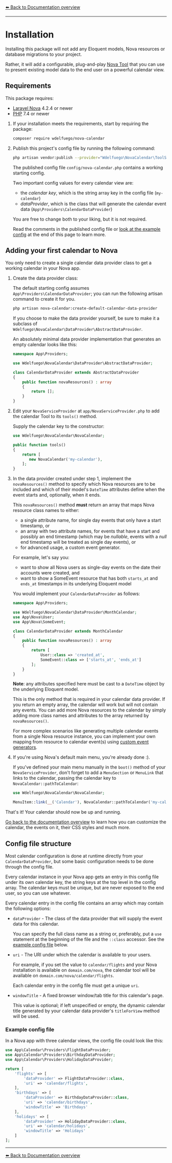 [⬅️ Back to Documentation overview](/nova-calendar)

---

#  Installation

Installing this package will not add any Eloquent models, Nova resources or database migrations to your project.

Rather, it will add a configurable, plug-and-play [Nova Tool](https://nova.laravel.com/docs/4.0/customization/tools.html) that you can use to present existing model data to the end user on a powerful calendar view.

## Requirements

This package requires:

- [Laravel Nova](https://nova.laravel.com) 4.2.4 or newer
- [PHP](https://www.php.net) 7.4 or newer


1. If your installation meets the requirements, start by requiring the package:

    ```sh
    composer require wdelfuego/nova-calendar
    ```


2. Publish this project's config file by running the following command:

    ```sh
    php artisan vendor:publish --provider="Wdelfuego\NovaCalendar\ToolServiceProvider" --tag="config"
    ```

	The published config file `config/nova-calendar.php` contains a working starting config.

	Two important config values for every calendar view are:
	- the *calendar key*, which is the string array key in the config file (`my-calendar`)
	- *dataProvider*, which is the class that will generate the calendar event data (`App\Providers\CalendarDataProvider`)

	You are free to change both to your liking, but it is not required.

    Read the comments in the published config file or [look at the example config](#config-file-structure) at the end of this page to learn more.


## Adding your first calendar to Nova

You only need to create a single calendar data provider class to get a working calendar in your Nova app. 

1. Create the data provider class:

	The default starting config assumes `App\Providers\CalendarDataProvider`; you can run the following artisan command to create it for you.

    ```sh
    php artisan nova-calendar:create-default-calendar-data-provider
    ```

    If you choose to make the data provider yourself, be sure to make it a subclass of `Wdelfuego\NovaCalendar\DataProvider\AbstractDataProvider`.

	An absolutely minimal data provider implementation that generates an empty calendar looks like this:

	```php
    namespace App\Providers;

    use Wdelfuego\NovaCalendar\DataProvider\AbstractDataProvider;

    class CalendarDataProvider extends AbstractDataProvider
    {
        public function novaResources() : array
        {
            return [];
        }
    }

2. Edit your `NovaServiceProvider` at `app/NovaServiceProvider.php` to add the calendar Tool to its `tools()` method.

    Supply the calendar key to the constructor:

    ```php
    use Wdelfuego\NovaCalendar\NovaCalendar;

    public function tools()
    {
        return [
           new NovaCalendar('my-calendar'),
        ];
    }

    ```

3. In the data provider created under step 1, implement the `novaResources()` method to specify which Nova resources are to be included and which of their model's `DateTime` attributes define when the event starts and, optionally, when it ends. 

	This `novaResources()` method **must** return an array that maps Nova resource class names to either:
	- a single attribute name, for single day events that only have a start timestamp, or
	- an array with two attribute names, for events that have a start and possibly an end timestamp (which may be _nullable_, events with a _null_ end timestamp will be treated as single day events), or
	- for advanced usage, a custom event generator.
	
    For example, let's say you: 
	- want to show all Nova users as single-day events on the date their accounts were created, and
	- want to show a SomeEvent resource that has both `starts_at` and `ends_at` timestamps in its underlying Eloquent model

	You would implement your `CalendarDataProvider` as follows:

    ```php
    namespace App\Providers;

    use Wdelfuego\NovaCalendar\DataProvider\MonthCalendar;
    use App\Nova\User;
    use App\Nova\SomeEvent;

    class CalendarDataProvider extends MonthCalendar
    {
        public function novaResources() : array
        {
            return [
                User::class => 'created_at',
                SomeEvent::class => ['starts_at', 'ends_at']
            ];
        }	
    }
    ```

    **Note**: any attributes specified here must be cast to a `DateTime` object by the underlying Eloquent model. 

    This is the only method that is required in your calendar data provider. If you return an empty array, the calendar will work but will not contain any events. You can add more Nova resources to the calendar by simply adding more class names and attributes to the array returned by `novaResources()`.

    For more complex scenarios like generating multiple calendar events from a single Nova resource instance, you can implement your own mapping from resource to calendar event(s) using [custom event generators](/nova-calendar/custom-event-generators.html).

4. If you're using Nova's default main menu, you're already done :). 

    If you've defined your main menu manually in the `boot()` method of your `NovaServiceProvider`, don't forget to add a `MenuSection` or `MenuLink` that links to the calendar, passing the calendar key to `NovaCalendar::pathToCalendar`:

    ```php
	use Wdelfuego\NovaCalendar\NovaCalendar;
    ```
    ```php
    MenuItem::link(__('Calendar'), NovaCalendar::pathToCalendar('my-calendar'))
    ````

That's it! Your calendar should now be up and running. 

[Go back to the documentation overview](/nova-calendar) to learn how you can customize the calendar, the events on it, their CSS styles and much more.


## Config file structure
Most calendar configuration is done at runtime directly from your `CalendarDataProvider`, but some basic configuration needs to be done through the config file.

Every calendar instance in your Nova app gets an entry in this config file under its own calendar key, the string keys at the top level in the config array.
The calendar keys must be unique, but are never exposed to the end user, so you can use whatever.

Every calendar entry in the config file contains an array which may contain the following options:

- `dataProvider` - The class of the data provider that will supply the event data for this calendar.
    
    You can specify the full class name as a string or, preferably, put a `use` statement at the beginning of the file and the `::class` accessor. See the [example config file](#example-config-file) below.
 
- `uri` - The URI under which the calendar is available to your users. 

    For example, if you set the value to `calendar/flights` and your Nova installation is available on `domain.com/nova`, the calendar tool will be available on `domain.com/nova/calendar/flights`. 

	Each calendar entry in the config file must get a unique `uri`.


- `windowTitle` - A fixed browser window/tab title for this calendar's page.

    This value is optional; if left unspecified or empty, the dynamic calendar title generated by your calendar data provider's `titleForView` method will be used.


### Example config file

In a Nova app with three calendar views, the config file could look like this:

```php
use App\Calendar\Providers\FlightDataProvider;
use App\Calendar\Providers\BirthdayDataProvider;
use App\Calendar\Providers\HolidayDataProvider;

return [
    'flights' => [
        'dataProvider' => FlightDataProvider::class,
        'uri' => 'calendar/flights',
    ],
    'birthdays' => [
        'dataProvider' => BirthdayDataProvider::class,
        'uri' => 'calendar/birthdays',
        'windowTitle' => 'Birthdays'
    ],
    'holidays' => [
        'dataProvider' => HolidayDataProvider::class,
        'uri' => 'calendar/holidays',
        'windowTitle' => 'Holidays'
    ]
];
````

---

[⬅️ Back to Documentation overview](/nova-calendar)